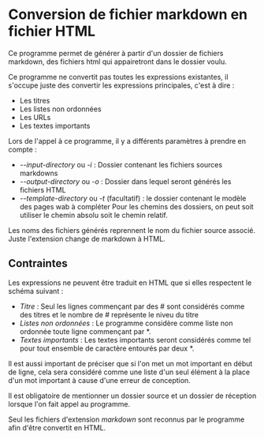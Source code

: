 # Conversion de fichier markdown en fichier HTML

Ce programme permet de générer à partir d'un dossier de fichiers markdown, des fichiers html qui appairetront dans le dossier voulu.

Ce programme ne convertit pas toutes les expressions existantes, il s'occupe juste des convertir les expressions principales, c'est à dire :
* Les titres
* Les listes non ordonnées
* Les URLs
* Les textes importants

Lors de l'appel à ce programme, il y a différents paramètres à prendre en compte :
* *--input-directory* ou *-i* : Dossier contenant les fichiers sources markdowns
* *--output-directory* ou *-o* : Dossier dans lequel seront générés les fichiers HTML
* *--template-directory* ou *-t* (facultatif) : le dossier contenant le modèle des pages wab à compléter
Pour les chemins des dossiers, on peut soit utiliser le chemin absolu soit le chemin relatif.

Les noms des fichiers générés reprennent le nom du fichier source associé. Juste l'extension change de markdown à HTML. 

## Contraintes

Les expressions ne peuvent être traduit en HTML que si elles respectent le schéma suivant :
* *Titre* : Seul les lignes commençant par des # sont considérés comme des titres et le nombre de # représente le niveu du titre
* *Listes non ordonnées* : Le programme considère comme liste non ordonnée toute ligne commençant par *.
* *Textes importants* : Les textes importants seront considérés comme tel pour tout ensemble de caractère entourés par deux *. 

Il est aussi important de préciser que si l'on met un mot important en début de ligne, cela sera considéré comme une liste d'un seul élément à la place d'un mot important à cause d'une erreur de conception.

Il est obligatoire de mentionner un dossier source et un dossier de réception lorsque l'on fait appel au programme.

Seul les fichiers d'extension *markdown* sont reconnus par le programme afin d'être convertit en HTML. 
 
